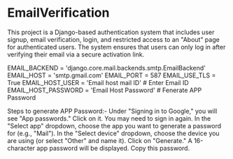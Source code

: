 # EmailVerification
This project is a Django-based authentication system that includes user signup, email verification, login, and restricted access to an "About" page for authenticated users. The system ensures that users can only log in after verifying their email via a secure activation link.

EMAIL_BACKEND = 'django.core.mail.backends.smtp.EmailBackend'
EMAIL_HOST = 'smtp.gmail.com'
EMAIL_PORT = 587
EMAIL_USE_TLS = True
EMAIL_HOST_USER = 'Email host mail ID'   # Enter Email ID
EMAIL_HOST_PASSWORD = 'Email Host Password'   # Fenerate APP Password


Steps to generate APP Password:-
Under "Signing in to Google," you will see "App passwords." Click on it.
You may need to sign in again.
In the "Select app" dropdown, choose the app you want to generate a password for (e.g., "Mail").
In the "Select device" dropdown, choose the device you are using (or select "Other" and name it).
Click on "Generate."
A 16-character app password will be displayed. Copy this password.
